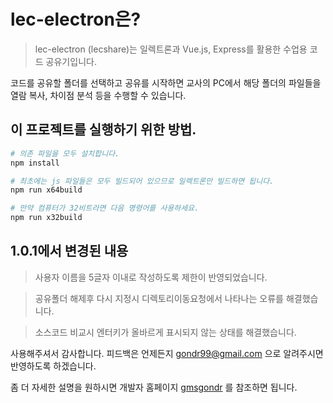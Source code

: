 # lec-electron은?

> lec-electron (lecshare)는 일렉트론과 Vue.js, Express를 활용한 수업용 코드 공유기입니다. 

코드를 공유할 폴더를 선택하고 공유를 시작하면 교사의 PC에서 해당 폴더의 파일들을 열람 복사, 차이점 분석 등을 수행할 수 있습니다. 

## 이 프로젝트를 실행하기 위한 방법.

``` bash
# 의존 파일을 모두 설치합니다.
npm install

# 최초에는 js 파일들은 모두 빌드되어 있으므로 일렉트론만 빌드하면 됩니다. 
npm run x64build

# 만약 컴퓨터가 32비트라면 다음 명령어를 사용하세요.
npm run x32build
```

## 1.0.1에서 변경된 내용

> 사용자 이름을 5글자 이내로 작성하도록 제한이 반영되었습니다. 

> 공유폴더 해제후 다시 지정시 디렉토리이동요청에서 나타나는 오류를 해결했습니다.

> 소스코드 비교시 엔터키가 올바르게 표시되지 않는 상태를 해결했습니다.


사용해주셔서 감사합니다. 피드백은 언제든지 gondr99@gmail.com 으로 알려주시면 반영하도록 하겠습니다.

좀 더 자세한 설명을 원하시면 개발자 홈페이지 [gmsgondr](http://www.gmsgondr.net/product) 를 참조하면 됩니다.

